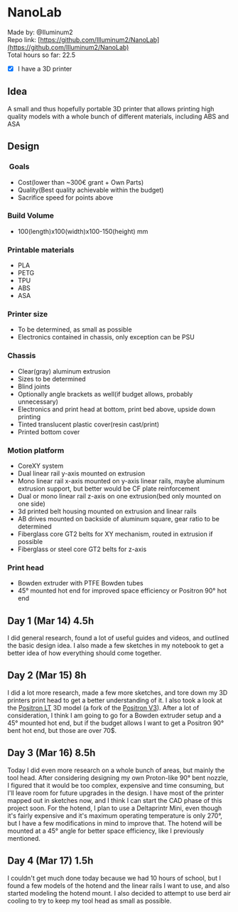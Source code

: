 # NanoLab

Made by: @Iluminum2  
Repo link: [https://github.com/Illuminum2/NanoLab](https://github.com/Illuminum2/NanoLab)  
Total hours so far: 22.5
- [x] I have a 3D printer

## Idea
A small and thus hopefully portable 3D printer that allows printing high quality models with a whole bunch of different materials, including ABS and ASA

## Design
###  Goals
- Cost(lower than ~300€ grant + Own Parts)
- Quality(Best quality achievable within the budget)
- Sacrifice speed for points above

### Build Volume
- 100(length)x100(width)x100-150(height) mm

### Printable materials
- PLA
- PETG
- TPU
- ABS
- ASA

### Printer size
- To be determined, as small as possible
- Electronics contained in chassis, only exception can be PSU

### Chassis
- Clear(gray) aluminum extrusion
- Sizes to be determined
- Blind joints
- Optionally angle brackets as well(if budget allows, probably unnecessary)
- Electronics and print head at bottom, print bed above, upside down printing
- Tinted translucent plastic cover(resin cast/print)
- Printed bottom cover

### Motion platform
- CoreXY system
- Dual linear rail y-axis mounted on extrusion
- Mono linear rail x-axis mounted on y-axis linear rails, maybe aluminum extrusion support, but better would be CF plate reinforcement
- Dual or mono linear rail z-axis on one extrusion(bed only mounted on one side)
- 3d printed belt housing mounted on extrusion and linear rails
- AB drives mounted on backside of aluminum square, gear ratio to be determined
- Fiberglass core GT2 belts for XY mechanism, routed in extrusion if possible
- Fiberglass or steel core GT2 belts for z-axis

### Print head
- Bowden extruder with PTFE Bowden tubes
- 45° mounted hot end for improved space efficiency or Positron 90° hot end

## Day 1 (Mar 14) 4.5h
I did general research, found a lot of useful guides and videos, and outlined the basic design idea. I also made a few sketches in my notebook to get a better idea of how everything should come together.

## Day 2 (Mar 15) 8h
I did a lot more research, made a few more sketches, and tore down my 3D printers print head to get a better understanding of it. I also took a look at the [Positron LT](https://github.com/Audiotronix/Positron_LT) 3D model (a fork of the [Positron V3](https://github.com/Positron3D/Positron)). After a lot of consideration, I think I am going to go for a Bowden extruder setup and a 45° mounted hot end, but if the budget allows I want to get a Positron 90° bent hot end, but those are over 70$.

## Day 3 (Mar 16) 8.5h
Today I did even more research on a whole bunch of areas, but mainly the tool head. After considering designing my own Proton-like 90° bent nozzle, I figured that it would be too complex, expensive and time consuming, but I'll leave room for future upgrades in the design. I have most of the printer mapped out in sketches now, and I think I can start the CAD phase of this project soon. For the hotend, I plan to use a Deltaprintr Mini, even though it's fairly expensive and it's maximum operating temperature is only 270°, but I have a few modifications in mind to improve that. The hotend will be mounted at a 45° angle for better space efficiency, like I previously mentioned.

## Day 4 (Mar 17) 1.5h
I couldn't get much done today because we had 10 hours of school, but I found a few models of the hotend and the linear rails I want to use, and also started modeling the hotend mount. I also decided to attempt to use berd air cooling to try to keep my tool head as small as possible.
